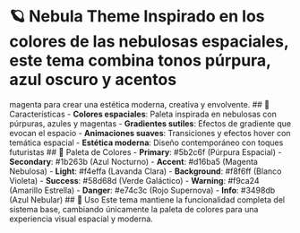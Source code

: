 # 🪐 Nebula Theme Inspirado en los colores de las nebulosas espaciales, este tema combina tonos púrpura, azul oscuro y acentos
magenta para crear una estética moderna, creativa y envolvente. ## 🎨 Características - **Colores espaciales**: Paleta
inspirada en nebulosas con púrpuras, azules y magentas - **Gradientes sutiles**: Efectos de gradiente que evocan el espacio -
**Animaciones suaves**: Transiciones y efectos hover con temática espacial - **Estética moderna**: Diseño contemporáneo con
toques futuristas ## 🌌 Paleta de Colores - **Primary**: #5b2c6f (Púrpura Espacial) - **Secondary**: #1b263b (Azul Nocturno) -
**Accent**: #d16ba5 (Magenta Nebulosa) - **Light**: #f4effa (Lavanda Clara) - **Background**: #f8f6ff (Blanco Violeta) -
**Success**: #58d68d (Verde Galáctico) - **Warning**: #f9ca24 (Amarillo Estrella) - **Danger**: #e74c3c (Rojo Supernova) -
**Info**: #3498db (Azul Nebular) ## 🚀 Uso Este tema mantiene la funcionalidad completa del sistema base, cambiando únicamente
la paleta de colores para una experiencia visual espacial y moderna.
